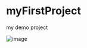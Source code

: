 # myFirstProject
my demo project


![image](https://github.com/JamalMohammed143/myFirstProject/assets/39947492/c8868622-c4c7-4929-805b-2e0e27573a56)
